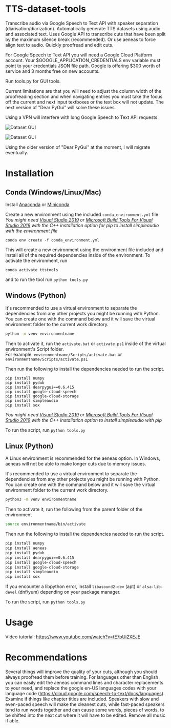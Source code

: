 # TTS-dataset-tools

Transcribe audio via Google Speech to Text API with speaker separation (diarisation/diarization). Automatically generate TTS datasets using audio and associated text. Uses Google API to transcribe cuts that have been split by the maximum silence break (recommended). Or use aeneas to force align text to audio. Quickly proofread and edit cuts.

For Google Speech to Text API you will need a Google Cloud Platform account. Your $GOOGLE_APPLICATION_CREDENTIALS env variable must point to your credentials JSON file path. Google is offering $300 worth of service and 3 months free on new accounts.

Run tools.py for GUI tools.

Current limitations are that you will need to adjust the column width of the proofreading section and when navigating entries you must take the focus off the current and next input textboxes or the text box will not update. The next version of "Dear PyGui" will solve these issues.

Using a VPN will interfere with long Google Speech to Text API requests.

![Dataset GUI](https://github.com/youmebangbang/Automated-TTS-dataset-builder/blob/master/example1.png)

![Dataset GUI](https://github.com/youmebangbang/Automated-TTS-dataset-builder/blob/master/example2.png)

Using the older version of "Dear PyGui" at the moment, I will migrate eventually.

# Installation

## Conda (Windows/Linux/Mac)

Install [Anaconda](https://www.anaconda.com/download/) or [Miniconda](https://conda.io/miniconda.html)

Create a new environment using the included `conda_environment.yml` file <br>
_You might need [Visual Studio 2019](https://visualstudio.microsoft.com/downloads/) or [Microsoft Build Tools For Visual Studio 2019](https://visualstudio.microsoft.com/downloads/) with the C++ installation option for pip to install simpleaudio with the environment file_

```
conda env create -f conda_environment.yml
```

This will create a new environment using the environment file included and install all of the required dependencies inside of the environment.
To activate the environment, run

```
conda activate ttstools
```

and to run the tool run `python tools.py`

## Windows (Python)

It's recommended to use a virtual environment to separate the dependencies from any other projects you might be running with Python.<br>
You can create one with the command below and it will save the virtual environment folder to the current work directory.

```bat
python -m venv environmentname
```

Then to activate it, run the `activate.bat` or `activate.ps1` inside of the virtual environment's Script folder. <br> For example: `environmentname/Scripts/activate.bat` or `environmentname/Scripts/activate.ps1`

Then run the following to install the dependencies needed to run the script.

```
pip install numpy
pip install pydub
pip install dearpygui==0.6.415
pip install google-cloud-speech
pip install google-cloud-storage
pip install simpleaudio
pip install sox
```

_You might need [Visual Studio 2019](https://visualstudio.microsoft.com/downloads/) or [Microsoft Build Tools For Visual Studio 2019](https://visualstudio.microsoft.com/downloads/) with the C++ installation option to install simpleaudio with pip_

To run the script, run `python tools.py`

## Linux (Python)

A Linux environment is recommended for the aeneas option. In Windows, aeneas will not be able to make longer cuts due to memory issues.

It's recommended to use a virtual environment to separate the dependencies from any other projects you might be running with Python.<br>
You can create one with the command below and it will save the virtual environment folder to the current work directory.

```sh
python3 -m venv environmentname
```

Then to activate it, run the following from the parent folder of the environment

```sh
source environmentname/bin/activate
```

Then run the following to install the dependencies needed to run the script.

```sh
pip install numpy
pip install aeneas
pip install pydub
pip install dearpygui==0.6.415
pip install google-cloud-speech
pip install google-cloud-storage
pip install simpleaudio
pip install sox
```

If you encounter a libpython error, install `libasound2-dev` (apt) or `alsa-lib-devel` (dnf/yum) depending on your package manager.

To run the script, run `python tools.py`

# Usage

Video tutorial: https://www.youtube.com/watch?v=tE7pUi2XEJE

# Recommendations

Several things will improve the quality of your cuts, although you should always proofread them before training. For languages other than English you can easily edit the aeneas command lines and character replacements to your need, and replace the google en-US languages codes with your language code (https://cloud.google.com/speech-to-text/docs/languages). Examine if things like chapter titles are included. Speakers with slow and even-paced speech will make the cleanest cuts, while fast-paced speakers tend to run words together and can cause some words, pieces of words, to be shifted into the next cut where it will have to be edited. Remove all music if able.

